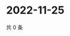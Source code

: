 # 2022-11-25

共 0 条

<!-- BEGIN WEIBO -->
<!-- 最后更新时间 Fri Nov 25 2022 07:00:54 GMT+0800 (China Standard Time) -->

<!-- END WEIBO -->
